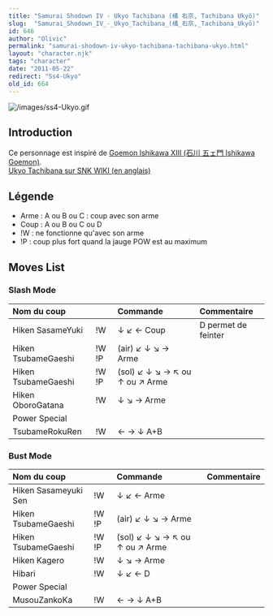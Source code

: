 ```yaml
---
title: "Samurai Shodown IV - Ukyo Tachibana (橘 右京, Tachibana Ukyō)"
slug:  "Samurai_Shodown_IV_-_Ukyo_Tachibana_(橘_右京,_Tachibana_Ukyō)"
id: 646
author: "Olivic"
permalink: "samurai-shodown-iv-ukyo-tachibana-tachibana-ukyo.html"
layout: "character.njk"
tags: "character"
date: "2011-05-22"
redirect: "Ss4-Ukyo"
old_id: 664
---
```


![](/images/ss4-Ukyo.gif "/images/ss4-Ukyo.gif")

## Introduction

Ce personnage est inspiré de [Goemon Ishikawa XIII (石川 五ェ門 Ishikawa
Goemon)](http://en.wikipedia.org/wiki/Goemon_Ishikawa_XIII).  
[Ukyo Tachibana sur SNK WIKI (en
anglais)](http://snk.wikia.com/wiki/Ukyo_Tachibana)

## Légende

- Arme : A ou B ou C : coup avec son arme
- Coup : A ou B ou C ou D
- !W : ne fonctionne qu'avec son arme
- !P : coup plus fort quand la jauge POW est au maximum

## Moves List

### Slash Mode

| Nom du coup         |       | Commande                       | Commentaire         |
|:--------------------|-------|:-------------------------------|:--------------------|
| Hiken SasameYuki    | !W    | ↓ ↙ ← Coup                     | D permet de feinter |
| Hiken TsubameGaeshi | !W !P | (air) ↙ ↓ ↘ → Arme             |                     |
| Hiken TsubameGaeshi | !W !P | (sol) ↙ ↓ ↘ → ↖ ou ↑ ou ↗ Arme |                     |
| Hiken OboroGatana   | !W    | ↓ ↘ → Arme                     |                     |
| Power Special       |       |                                |                     |
| TsubameRokuRen      | !W    | ← → ↓ A+B                      |                     |

### Bust Mode

| Nom du coup          |       | Commande                       | Commentaire |
|:---------------------|-------|:-------------------------------|:------------|
| Hiken Sasameyuki Sen | !W    | ↓ ↙ ← Arme                     |             |
| Hiken TsubameGaeshi  | !W !P | (air) ↙ ↓ ↘ → Arme             |             |
| Hiken TsubameGaeshi  | !W !P | (sol) ↙ ↓ ↘ → ↖ ou ↑ ou ↗ Arme |             |
| Hiken Kagero         | !W    | ↓ ↘ → Arme                     |             |
| Hibari               | !W    | ↓ ↙ ← D                        |             |
| Power Special        |       |                                |             |
| MusouZankoKa         | !W    | ← → ↓ A+B                      |             |
